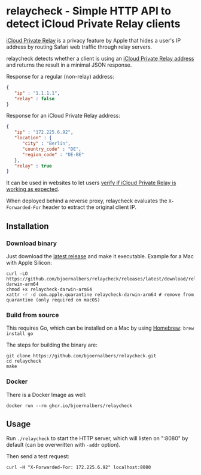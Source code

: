 # relaycheck - Simple HTTP API to detect iCloud Private Relay clients

[iCloud Private Relay](https://support.apple.com/en-us/102602) is a privacy
feature by Apple that hides a user's IP address by routing Safari web traffic
through relay servers.

relaycheck detects whether a client is using an
[iCloud Private Relay address](https://mask-api.icloud.com/egress-ip-ranges.csv)
and returns the result in a minimal JSON response.

Response for a regular (non-relay) address:

```json
{
   "ip" : "1.1.1.1",
   "relay" : false
}
```

Response for an iCloud Private Relay address:

```json
{
   "ip" : "172.225.6.92",
   "location" : {
      "city" : "Berlin",
      "country_code" : "DE",
      "region_code" : "DE-BE"
   },
   "relay" : true
}
```

It can be used in websites to let users
[verify if iCloud Private Relay is working as expected](https://www.bjoernalbers.de/icloud-privat-relay-test/).

When deployed behind a reverse proxy, relaycheck evaluates the
`X-Forwarded-For` header to extract the original client IP.

## Installation

### Download binary

Just download the
[latest release](https://github.com/bjoernalbers/relaycheck/releases/latest)
and make it executable.
Example for a Mac with Apple Silicon:

```
curl -LO https://github.com/bjoernalbers/relaycheck/releases/latest/download/relaycheck-darwin-arm64
chmod +x relaycheck-darwin-arm64
xattr -r -d com.apple.quarantine relaycheck-darwin-arm64 # remove from quarantine (only required on macOS)
```

### Build from source

This requires Go, which can be installed on a Mac by using
[Homebrew](https://brew.sh): `brew install go`

The steps for building the binary are:

```
git clone https://github.com/bjoernalbers/relaycheck.git
cd relaycheck
make
```

### Docker

There is a Docker Image as well:

```
docker run --rm ghcr.io/bjoernalbers/relaycheck
```

## Usage

Run `./relaycheck` to start the HTTP server, which will listen on ":8080" by
default (can be overwritten with `-addr` option).

Then send a test request:

```
curl -H "X-Forwarded-For: 172.225.6.92" localhost:8080
```
